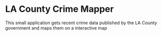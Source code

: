 # LA County Crime Mapper
This small application gets recent crime data published by the LA County government and maps them on a interactive map

